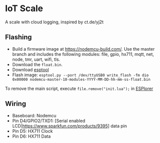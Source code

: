 # IoT Scale

A scale with cloud logging, inspired by ct.de/yj2t

## Flashing

* Build a firmware image at https://nodemcu-build.com/. Use the master branch and includes the following modules: file, gpio, hx711, mqtt, net, node, tmr, uart, wifi, tls.
* Download the `float.bin`.
* Download [esptool](https://github.com/espressif/esptool)
* Flash image: `esptool.py --port /dev/ttyUSB0 write_flash -fm dio 0x00000 nodemcu-master-10-modules-YYYY-MM-DD-hh-mm-ss-float.bin`

To remove the main script, execute `file.remove("init.lua");` in [ESPlorer](https://esp8266.ru/esplorer/)

## Wiring

* Baseboard: Nodemcu
* Pin D4/GPIO2/TXD1: [Serial enabled LCD|https://www.sparkfun.com/products/9395] data pin
* Pin D5: HX711 Clock
* Pin D6: HX711 Data
